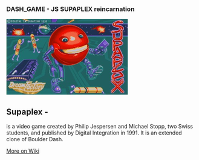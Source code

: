 ### DASH_GAME - JS SUPAPLEX reincarnation

![alt text](./Classic_SP2_big.jpg)

## Supaplex -

is a video game created by Philip Jespersen and Michael Stopp, two Swiss students, and published by Digital Integration in 1991. It is an extended clone of Boulder Dash.

[More on Wiki](https://en.wikipedia.org/wiki/Supaplex)
